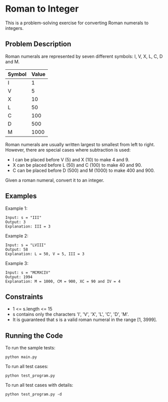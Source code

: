 # Roman to Integer

This is a problem-solving exercise for converting Roman numerals to integers.

## Problem Description

Roman numerals are represented by seven different symbols: I, V, X, L, C, D and M.

| Symbol | Value |
|--------|-------|
| I      | 1     |
| V      | 5     |
| X      | 10    |
| L      | 50    |
| C      | 100   |
| D      | 500   |
| M      | 1000  |

Roman numerals are usually written largest to smallest from left to right. However, there are special cases where subtraction is used:
- I can be placed before V (5) and X (10) to make 4 and 9.
- X can be placed before L (50) and C (100) to make 40 and 90.
- C can be placed before D (500) and M (1000) to make 400 and 900.

Given a roman numeral, convert it to an integer.

## Examples

Example 1:
```
Input: s = "III"
Output: 3
Explanation: III = 3
```

Example 2:
```
Input: s = "LVIII"
Output: 58
Explanation: L = 50, V = 5, III = 3
```

Example 3:
```
Input: s = "MCMXCIV"
Output: 1994
Explanation: M = 1000, CM = 900, XC = 90 and IV = 4
```

## Constraints

- 1 <= s.length <= 15
- s contains only the characters 'I', 'V', 'X', 'L', 'C', 'D', 'M'.
- It is guaranteed that s is a valid roman numeral in the range [1, 3999].

## Running the Code

To run the sample tests:
```
python main.py
```

To run all test cases:
```
python test_program.py
```
To run all test cases with details:
```
python test_program.py -d
```
